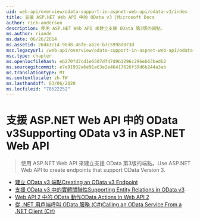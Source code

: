 ```yaml
---
uid: web-api/overview/odata-support-in-aspnet-web-api/odata-v3/index
title: 支援 ASP.NET Web API 中的 OData v3 |Microsoft Docs
author: rick-anderson
description: 使用 ASP.NET Web API 來建立支援 OData 第3版的端點。
ms.author: riande
ms.date: 06/26/2014
ms.assetid: 26d43c14-98d8-46fe-ab2e-b7c5998d073d
msc.legacyurl: /web-api/overview/odata-support-in-aspnet-web-api/odata-v3
msc.type: chapter
ms.openlocfilehash: eb270fd7cd1e6507df47d9b1296c296eb63bedb2
ms.sourcegitcommit: e7e91932a6e91a63e2e46417626f39d6b244a3ab
ms.translationtype: MT
ms.contentlocale: zh-TW
ms.lasthandoff: 03/06/2020
ms.locfileid: "78622252"
---
```

# <a name="supporting-odata-v3-in-aspnet-web-api"></a><span data-ttu-id="584df-103">支援 ASP.NET Web API 中的 OData v3</span><span class="sxs-lookup"><span data-stu-id="584df-103">Supporting OData v3 in ASP.NET Web API</span></span>

> <span data-ttu-id="584df-104">使用 ASP.NET Web API 來建立支援 OData 第3版的端點。</span><span class="sxs-lookup"><span data-stu-id="584df-104">Use ASP.NET Web API to create endpoints that support OData Version 3.</span></span>

- [<span data-ttu-id="584df-105">建立 OData v3 端點</span><span class="sxs-lookup"><span data-stu-id="584df-105">Creating an OData v3 Endpoint</span></span>](creating-an-odata-endpoint.md)
- [<span data-ttu-id="584df-106">支援 OData v3 中的實體關聯性</span><span class="sxs-lookup"><span data-stu-id="584df-106">Supporting Entity Relations in OData v3</span></span>](working-with-entity-relations.md)
- [<span data-ttu-id="584df-107">Web API 2 中的 OData 動作</span><span class="sxs-lookup"><span data-stu-id="584df-107">OData Actions in Web API 2</span></span>](odata-actions.md)
- [<span data-ttu-id="584df-108">從 .NET 用戶端呼叫 OData 服務 (C#)</span><span class="sxs-lookup"><span data-stu-id="584df-108">Calling an OData Service From a .NET Client (C#)</span></span>](calling-an-odata-service-from-a-net-client.md)
